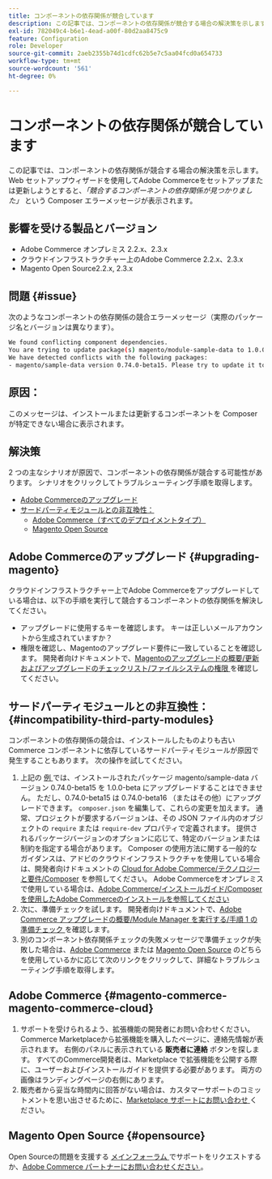 ```yaml
---
title: コンポーネントの依存関係が競合しています
description: この記事では、コンポーネントの依存関係が競合する場合の解決策を示します。 Web Setup Wizard を使用してAdobe Commerceをセットアップまたは更新しようとすると、「We found conflicting component dependencies」* Composer エラーメッセージが表示されます。
exl-id: 782049c4-b6e1-4ead-a00f-80d2aa8475c9
feature: Configuration
role: Developer
source-git-commit: 2aeb2355b74d1cdfc62b5e7c5aa04fcd0a654733
workflow-type: tm+mt
source-wordcount: '561'
ht-degree: 0%

---
```


# コンポーネントの依存関係が競合しています

この記事では、コンポーネントの依存関係が競合する場合の解決策を示します。 Web セットアップウィザードを使用してAdobe Commerceをセットアップまたは更新しようとすると、*「競合するコンポーネントの依存関係が見つかりました」* という Composer エラーメッセージが表示されます。

## 影響を受ける製品とバージョン

* Adobe Commerce オンプレミス 2.2.x、2.3.x
* クラウドインフラストラクチャー上のAdobe Commerce 2.2.x、2.3.x
* Magento Open Source2.2.x, 2.3.x


## 問題 {#issue}

次のようなコンポーネントの依存関係の競合エラーメッセージ（実際のパッケージ名とバージョンは異なります）。

```bash
We found conflicting component dependencies.
You are trying to update package(s) magento/module-sample-data to 1.0.0-beta
We have detected conflicts with the following packages:
- magento/sample-data version 0.74.0-beta15. Please try to update it to one of the following package versions: 0.74.0-beta16, 0.74.0-beta14, 0.74.0-beta13, 0.74.0-beta12, 0.74.0-beta11, 0.74.0-beta10, 0.74.0-beta9, 0.74.0-beta8, 0.74.0-beta7
```

## 原因：

このメッセージは、インストールまたは更新するコンポーネントを Composer が特定できない場合に表示されます。

## 解決策

2 つの主なシナリオが原因で、コンポーネントの依存関係が競合する可能性があります。 シナリオをクリックしてトラブルシューティング手順を取得します。

* [Adobe Commerceのアップグレード](#upgrading-magento)
* [サードパーティモジュールとの非互換性：](#incompatibility-third-party-modules)
   * [Adobe Commerce（すべてのデプロイメントタイプ）](#magento-commerce-magento-commerce-cloud)
   * [Magento Open Source](#opensource)

## Adobe Commerceのアップグレード {#upgrading-magento}

クラウドインフラストラクチャー上でAdobe Commerceをアップグレードしている場合は、以下の手順を実行して競合するコンポーネントの依存関係を解決してください。

* アップグレードに使用するキーを確認します。 キーは正しいメールアカウントから生成されていますか？
* 権限を確認し、Magentoのアップグレード要件に一致していることを確認します。 開発者向けドキュメントで、[Magentoのアップグレードの概要/更新およびアップグレードのチェックリスト/ファイルシステムの権限 ](https://experienceleague.adobe.com/ja/docs/commerce-operations/upgrade-guide/prepare/prerequisites#verify-file-system-permissions) を確認してください。

## サードパーティモジュールとの非互換性： {#incompatibility-third-party-modules}

コンポーネントの依存関係の競合は、インストールしたものよりも古いCommerce コンポーネントに依存しているサードパーティモジュールが原因で発生することもあります。 次の操作を試してください。

1. 上記の [ 例 ](#issue) では、インストールされたパッケージ magento/sample-data バージョン 0.74.0-beta15 を 1.0.0-beta にアップグレードすることはできません。 ただし、0.74.0-beta15 は 0.74.0-beta16 （またはその他）にアップグレードできます。 `composer.json` を編集して、これらの変更を加えます。 通常、プロジェクトが要求するバージョンは、その JSON ファイル内のオブジェクトの `require` または `require-dev` プロパティで定義されます。 提供されるパッケージバージョンのオプションに応じて、特定のバージョンまたは制約を指定する場合があります。 Composer の使用方法に関する一般的なガイダンスは、アドビのクラウドインフラストラクチャを使用している場合は、開発者向けドキュメントの [Cloud for Adobe Commerce/テクノロジーと要件/Composer](https://experienceleague.adobe.com/ja/docs/commerce-cloud-service/user-guide/develop/overview#files) を参照してください。 Adobe Commerceをオンプレミスで使用している場合は、[Adobe Commerce/インストールガイド/Composer を使用したAdobe Commerceのインストールを参照してください ](https://experienceleague.adobe.com/ja/docs/commerce-operations/installation-guide/composer)
1. 次に、準備チェックを試します。 開発者向けドキュメントで、[Adobe Commerce アップグレードの概要/Module Manager を実行する/手順 1 の準備チェック ](https://experienceleague.adobe.com/ja/docs/commerce-operations/upgrade-guide/overview) を確認します。
1. 別のコンポーネント依存関係チェックの失敗メッセージで準備チェックが失敗した場合は、[Adobe Commerce](#magento-commerce-magento-commerce-cloud) または [Magento Open Source](#opensource) のどちらを使用しているかに応じて次のリンクをクリックして、詳細なトラブルシューティング手順を取得します。

## Adobe Commerce {#magento-commerce-magento-commerce-cloud}

1. サポートを受けられるよう、拡張機能の開発者にお問い合わせください。 Commerce Marketplaceから拡張機能を購入したページに、連絡先情報が表示されます。 右側のパネルに表示されている **販売者に連絡** ボタンを探します。 すべてのCommerce開発者は、Marketplace で拡張機能を公開する際に、ユーザーおよびインストールガイドを提供する必要があります。 両方の画像はランディングページの右側にあります。
1. 販売者から妥当な時間内に回答がない場合は、カスタマーサポートのコミットメントを思い出させるために、[Marketplace サポートにお問い合わせ ](mailto:commercemarketplacesupport@adobe.com) ください。

## Magento Open Source {#opensource}

Open Sourceの問題を支援する [ メインフォーラム ](https://community.magento.com/) でサポートをリクエストするか、[Adobe Commerce パートナーにお問い合わせください ](https://magento.com/find-a-partner)。
